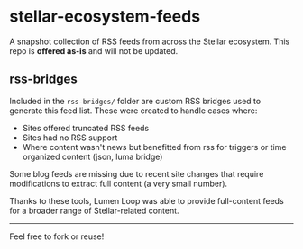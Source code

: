 # stellar-ecosystem-feeds

A snapshot collection of RSS feeds from across the Stellar ecosystem. This repo is **offered as-is** and will not be updated.

## rss-bridges

Included in the `rss-bridges/` folder are custom RSS bridges used to generate this feed list. These were created to handle cases where:

- Sites offered truncated RSS feeds
- Sites had no RSS support
- Where content wasn't news but benefitted from rss for triggers or time organized content (json, luma bridge)


Some blog feeds are missing due to recent site changes that require modifications to extract full content (a very small number).

Thanks to these tools, Lumen Loop was able to provide full-content feeds for a broader range of Stellar-related content.

---

Feel free to fork or reuse!
